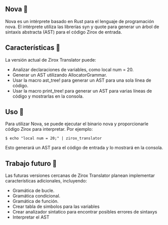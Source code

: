 ## Nova 🤖 ##

Nova es un intérprete basado en Rust para el lenguaje de programación nova. El intérprete utiliza las librerías syn y quote para generar un árbol de sintaxis abstracta (AST) para el código Zirox de entrada.

## Características 🚀 ##
La versión actual de Zirox Translator puede:

- Analizar declaraciones de variables, como local num = 20.
- Generar un AST utilizando AllocatorGrammar.
- Usar la macro ast_tree! para generar un AST para una sola línea de código.
- Usar la macro print_tree! para generar un AST para varias líneas de código y mostrarlas en la consola.

## Uso 📝 ##
Para utilizar Nova, se puede ejecutar el binario nova y proporcionarle código Zirox para interpretar. Por ejemplo:

`$ echo "local num = 20;" | zirox_translator`


Esto generará un AST para el código de entrada y lo mostrará en la consola.

## Trabajo futuro 🔮 ##
Las futuras versiones cercanas de Zirox Translator planean implementar características adicionales, incluyendo:

- Gramática de bucle.
- Gramática condicional.
- Gramática de función.
- Crear tabla de simbolos para las variables
- Crear analizador sintatico para encontrar posibles errores de sintaxys
- Interpretar el AST
